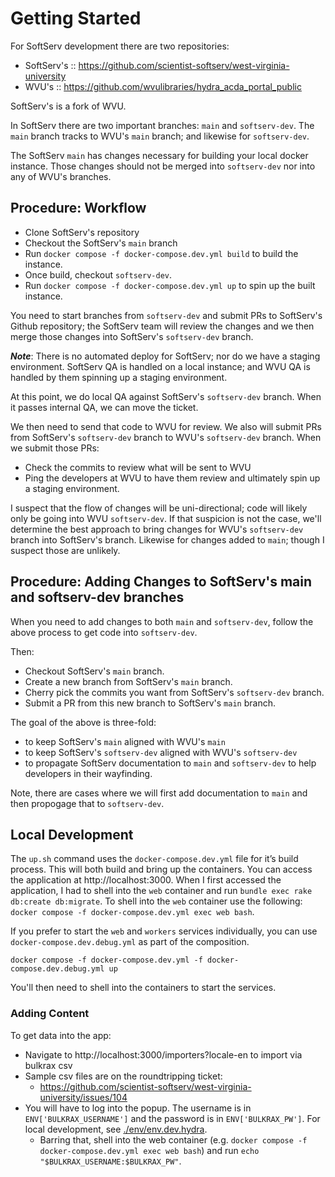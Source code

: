 # Getting Started

For SoftServ development there are two repositories:

- SoftServ's :: https://github.com/scientist-softserv/west-virginia-university
- WVU's :: https://github.com/wvulibraries/hydra_acda_portal_public

SoftServ's is a fork of WVU.

In SoftServ there are two important branches: `main` and `softserv-dev`.  The `main` branch tracks to WVU's `main` branch; and likewise for `softserv-dev`.

The SoftServ `main` has changes necessary for building your local docker instance.  Those changes should not be merged into `softserv-dev` nor into any of WVU's branches.

## Procedure: Workflow

- Clone SoftServ's repository
- Checkout the SoftServ's `main` branch
- Run `docker compose -f docker-compose.dev.yml build` to build the instance.
- Once build, checkout `softserv-dev`.
- Run `docker compose -f docker-compose.dev.yml up` to spin up the built instance.

You need to start branches from `softserv-dev` and submit PRs to SoftServ's Github repository; the SoftServ team will review the changes and we then merge those changes into SoftServ's `softserv-dev` branch.

 **_Note_**: There is no automated deploy for SoftServ; nor do we have a staging environment.  SoftServ QA is handled on a local instance; and WVU QA is handled by them spinning up a staging environment.

At this point, we do local QA against SoftServ's `softserv-dev` branch.  When it passes internal QA, we can move the ticket. 

We then need to send that code to WVU for review.  We also will submit PRs from SoftServ's `softserv-dev` branch to WVU's `softserv-dev` branch.  When we submit those PRs:

- Check the commits to review what will be sent to WVU
- Ping the developers at WVU to have them review and ultimately spin up a staging environment. 

I suspect that the flow of changes will be uni-directional; code will likely only be going into WVU `softserv-dev`.  If that suspicion is not the case, we'll determine the best approach to bring changes for WVU's `softserv-dev` branch into SoftServ's branch.  Likewise for changes added to `main`; though I suspect those are unlikely.

## Procedure: Adding Changes to SoftServ's main and softserv-dev branches

When you need to add changes to both `main` and `softserv-dev`, follow the above process to get code into `softserv-dev`. 

Then:

- Checkout SoftServ's `main` branch.
- Create a new branch from SoftServ's `main` branch.
- Cherry pick the commits you want from SoftServ's `softserv-dev` branch.
- Submit a PR from this new branch to SoftServ's `main` branch.

The goal of the above is three-fold:

- to keep SoftServ's `main` aligned with WVU's `main`
- to keep SoftServ's `softserv-dev` aligned with WVU's `softserv-dev`
- to propagate SoftServ documentation to `main` and `softserv-dev` to help developers in their wayfinding.

Note, there are cases where we will first add documentation to `main` and then propogage that to `softserv-dev`.

## Local Development

The `up.sh` command uses the `docker-compose.dev.yml` file for it’s build process.  This will both build and bring up the containers.  You can access the application at http://localhost:3000.  When I first accessed the application, I had to shell into the `web` container and run `bundle exec rake db:create db:migrate`.  To shell into the `web` container use the following: `docker compose -f docker-compose.dev.yml exec web bash`.

If you prefer to start the `web` and `workers` services individually, you can use `docker-compose.dev.debug.yml` as part of the composition.

```
docker compose -f docker-compose.dev.yml -f docker-compose.dev.debug.yml up
```

You'll then need to shell into the containers to start the services.

### Adding Content

To get data into the app:

- Navigate to http://localhost:3000/importers?locale-en to import via bulkrax csv
- Sample csv files are on the roundtripping ticket:
  - https://github.com/scientist-softserv/west-virginia-university/issues/104
- You will have to log into the popup.  The username is in `ENV['BULKRAX_USERNAME']` and the password is in `ENV['BULKRAX_PW']`.  For local development, see [./env/env.dev.hydra](./env/env.dev.hydra).    
  - Barring that, shell into the web container (e.g. `docker compose -f docker-compose.dev.yml exec web bash`) and run `echo "$BULKRAX_USERNAME:$BULKRAX_PW"`.
